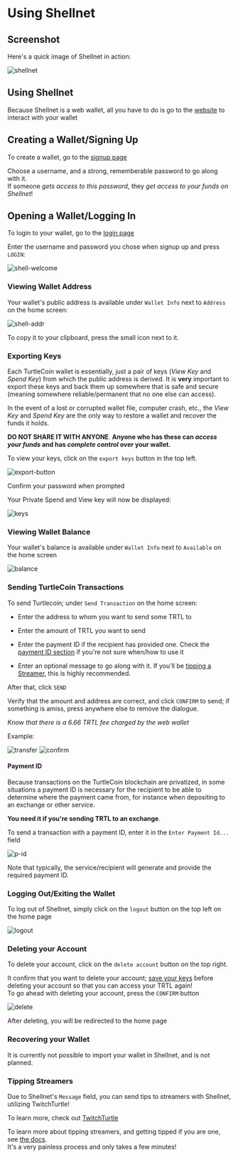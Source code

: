 # Using Shellnet

## Screenshot

Here's a quick image of Shellnet in action:

![shellnet](images/shell-ss.png)

## Using Shellnet

Because Shellnet is a web wallet, all you have to do is go to the [website](https://shellnet.pw) to interact with your wallet

## Creating a Wallet/Signing Up

To create a wallet, go to the [signup page](https://shellnet.pw/signup)  

Choose a username, and a strong, rememberable password to go along with it.  
If someone *gets access to this password*, they *get access to your funds on Shellnet*!  

## Opening a Wallet/Logging In

To login to your wallet, go to the [login page](https://shellnet.pw/login)

Enter the username and password you chose when signup up and press `LOGIN`: 

![shell-welcome](images/shell-ss.png)

### Viewing Wallet Address

Your wallet's public address is available under `Wallet Info` next to `Address` on the home screen:

![shell-addr](images/shell-addr.png)

To copy it to your clipboard, press the small icon next to it.

### Exporting Keys

Each TurtleCoin  wallet is essentially, just a pair of keys (*View Key* and *Spend Key*) from which the public address is derived.
It is **very** important to export these keys and back them up somewhere that is safe and secure (meaning somewhere reliable/permanent that no one else can access).

In the event of a lost or corrupted wallet file, computer crash, etc., the *View Key* and *Spend Key* are the only way to restore a wallet and recover the funds it holds.

**DO NOT SHARE IT WITH ANYONE**. **Anyone who has these can *access your funds* and has *complete control* over your wallet.**

To view your keys, click on the `export keys` button in the top left.

![export-button](images/shell-out-bttn.png)

Confirm your password when prompted

Your Private Spend and View key will now be displayed:

![keys](images/ss-keys.png)

### Viewing Wallet Balance

Your wallet's balance is available under `Wallet Info` next to `Available` on the home screen

![balance](images/shell-balance.png)

### Sending TurtleCoin Transactions

To send Turtlecoin; under `Send Transaction` on the home screen:

- Enter the address to whom you want to send some TRTL to

- Enter the amount of TRTL you want to send

- Enter the payment ID if the recipient has provided one. Check the [payment ID section](#tx-trtl-p-id) if you're not sure when/how to use it

- Enter an optional message to go along with it. If you'll be [tipping a Streamer](#tipping-a-streamer), this is highly recommended.

After that, click `SEND`

Verify that the amount and address are correct, and click `CONFIRM` to send; if something is amiss, press anywhere else to remove the dialogue.

*Know that there is a 6.66 TRTL fee charged by the web wallet*

Example:

![transfer](images/ss-transfer.png)
![confirm](images/ss-confirm.png)

#### Payment ID<a name="tx-trtl-p-id"></a>

Because transactions on the TurtleCoin blockchain are privatized, in some situations a payment ID is necessary for the recipient to be able to determine where the payment came from, for instance when depositing to an exchange or other service.

**You need it if you're sending TRTL to an exchange**.

To send a transaction with a payment ID, enter it in the `Enter Payment Id...` field

![p-id](images/ss-pid.png)

Note that typically, the service/recipient will generate and provide the required payment ID.

### Logging Out/Exiting the Wallet

To log out of Shellnet, simply click on the `logout` button on the top left on the home page

![logout](images/ss-logout.png)

### Deleting your Account

To delete your account, click on the `delete account` button on the top right.

It confirm that you want to delete your account; [save your keys](#exporting-keys) before deleting your account so that you can access your TRTL again!  
To go ahead with deleting your account, press the `CONFIRM` button

![delete](images/ss-delete.png)

After deleting, you will be redirected to the home page

### Recovering your Wallet

It is currently not possible to import your wallet in Shellnet, and is not planned.

### Tipping Streamers

Due to Shellnet's `Message` field, you can send tips to streamers with Shellnet, utilizing TwitchTurtle!

To learn more, check out [TwitchTurtle](https://twitchturtle.com)

To learn more about tipping streamers, and getting tipped if you are one, see [the docs](https://docs.twitchturtle.com).  
It's a very painless process and only takes a few minutes!
